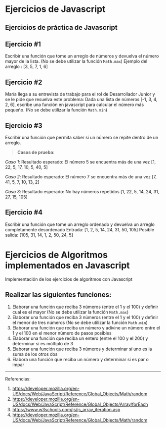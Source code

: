 # Ejercicios de Javascript

## Ejercicios de práctica de Javascript

## Ejercicio #1

Escribir una función que tome un arreglo de números y devuelva el número mayor de la lista. (No se debe utilizar la función `Math.max`)
Ejemplo del arreglo : [3, 5, 7, 1, 6]

## Ejercicio #2

María llega a su entrevista de trabajo para el rol de Desarrollador Junior y se le pide que resuelva este problema:
Dada una lista de números [-1, 3, 4, 2, 6], escribe una función en javascript para calcular el número más pequeño. (No se debe utilizar la función `Math.min`)

## Ejercicio #3

Escribir una función que permita saber si un número se repite dentro de un arreglo.

> **Casos de prueba**:

_Caso 1_: Resultado esperado: El número 5 se encuentra más de una vez
[1, 22, 5, 17, 10, 5, 40, 5]

_Caso 2_: Resultado esperado: El número 7 se encuentra más de una vez
[7, 41, 5, 7, 10, 13, 2]

_Caso 3_: Resultado esperado: No hay números repetidos
[1, 22, 5, 14, 24, 31, 27, 15, 105]

## Ejercicio #4

Escribir una función que tome un arreglo ordenado y devuelva un arreglo completamente desordenado
Entrada: [1, 2, 5, 14, 24, 31, 50, 105]
Posible salida: [105, 31, 14, 1, 2, 50, 24, 5]

# Ejercicios de Algoritmos implementados en Javascript

Implementación de los ejercicios de algoritmos con Javascript

## Realizar las siguientes funciones:

1. Elaborar una función que reciba 3 números (entre el 1 y el 100)  y definir cual es el mayor (No se debe utilizar la función `Math.max`)
2. Elaborar una función que reciba 3 números (entre el 1 y el 100)  y definir el menor de tres números (No se debe utilizar la función `Math.min`)
3. Elaborar una función que reciba un número y adivine un número entre el 1 y el 100 en el menor número de pasos posibles
4. Elaborar una función que reciba un entero (entre el 100 y el 200) y determinar si es múltiplo de 3
5. Elaborar una función que reciba 3 números y determinar sí uno es la suma de los otros dos
6. Elabora una función que reciba un número y determinar si es par o impar

---

Referencias:

1. https://developer.mozilla.org/en-US/docs/Web/JavaScript/Reference/Global_Objects/Math/random
2. https://developer.mozilla.org/en-US/docs/Web/JavaScript/Reference/Global_Objects/Array/forEach
3. https://www.w3schools.com/js/js_array_iteration.asp
4. https://developer.mozilla.org/en-US/docs/Web/JavaScript/Reference/Global_Objects/Math/random
